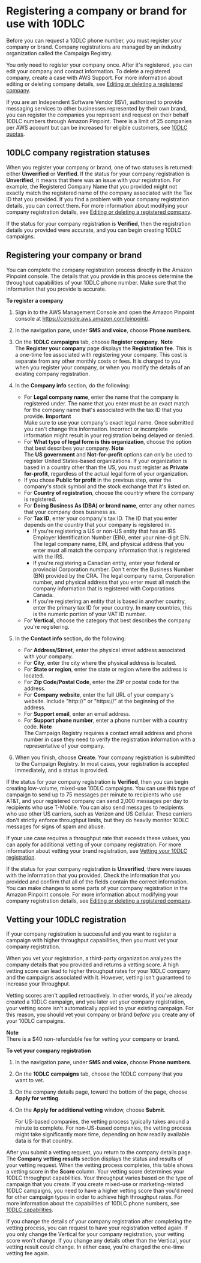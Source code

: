 # Registering a company or brand for use with 10DLC<a name="settings-sms-10dlc-register-company"></a>

Before you can request a 10DLC phone number, you must register your company or brand\. Company registrations are managed by an industry organization called the Campaign Registry\.

You only need to register your company once\. After it's registered, you can edit your company and contact information\. To delete a registered company, create a case with AWS Support\. For more information about editing or deleting company details, see [Editing or deleting a registered company](settings-sms-10dlc-modify-company.md)\.

If you are an Independent Software Vendor \(ISV\), authorized to provide messaging services to other businesses represented by their own brand, you can register the companies you represent and request on their behalf 10DLC numbers through Amazon Pinpoint\. There is a limit of 25 companies per AWS account but can be increased for eligible customers, see [10DLC quotas](https://docs.aws.amazon.com/pinpoint/latest/developerguide/quotas.html#quotas-10dlc)\.

## 10DLC company registration statuses<a name="settings-sms-10dlc-register-company-statuses"></a>

When you register your company or brand, one of two statuses is returned: either **Unverified** or **Verified**\. If the status for your company registration is **Unverified**, it means that there was an issue with your registration\. For example, the Registered Company Name that you provided might not exactly match the registered name of the company associated with the Tax ID that you provided\. If you find a problem with your company registration details, you can correct them\. For more information about modifying your company registration details, see [Editing or deleting a registered company](settings-sms-10dlc-modify-company.md)\.

If the status for your company registration is **Verified**, then the registration details you provided were accurate, and you can begin creating 10DLC campaigns\.

## Registering your company or brand<a name="settings-sms-10dlc-register-company-procedure"></a>

You can complete the company registration process directly in the Amazon Pinpoint console\. The details that you provide in this process determine the throughput capabilities of your 10DLC phone number\. Make sure that the information that you provide is accurate\.

**To register a company**

1. Sign in to the AWS Management Console and open the Amazon Pinpoint console at [https://console\.aws\.amazon\.com/pinpoint/](https://console.aws.amazon.com/pinpoint/)\.

1. In the navigation pane, under **SMS and voice**, choose **Phone numbers**\.

1. On the **10DLC campaigns** tab, choose **Register company**\. 
**Note**  
The **Register your company** page displays the **Registration fee**\. This is a one\-time fee associated with registering your company\. This cost is separate from any other monthly costs or fees\. It is charged to you when you register your company, or when you modify the details of an existing company registration\.

1. In the **Company info** section, do the following:
   + For **Legal company name**, enter the name that the company is registered under\. The name that you enter must be an exact match for the company name that's associated with the tax ID that you provide\. 
**Important**  
Make sure to use your company's exact legal name\. Once submitted you can't change this information\. Incorrect or incomplete information might result in your registration being delayed or denied\.
   + For **What type of legal form is this organization**, choose the option that best describes your company\.
**Note**  
The **US government** and **Not\-for\-profit** options can only be used to register United States\-based organizations\. If your organization is based in a country other than the US, you must register as **Private for\-profit**, regardless of the actual legal form of your organization\.
   + If you chose **Public for profit** in the previous step, enter the company's stock symbol and the stock exchange that it's listed on\.
   + For **Country of registration**, choose the country where the company is registered\.
   + For **Doing Business As \(DBA\) or brand name**, enter any other names that your company does business as\.
   + For **Tax ID**, enter your company's tax ID\. The ID that you enter depends on the country that your company is registered in\.
     + If you're registering a US or non\-US entity that has an IRS Employer Identification Number \(EIN\), enter your nine\-digit EIN\. The legal company name, EIN, and physical address that you enter must all match the company information that is registered with the IRS\.
     + If you're registering a Canadian entity, enter your federal or provincial Corporation number\. Don't enter the Business Number \(BN\) provided by the CRA\. The legal company name, Corporation number, and physical address that you enter must all match the company information that is registered with Corporations Canada\.
     + If you're registering an entity that is based in another country, enter the primary tax ID for your country\. In many countries, this is the numeric portion of your VAT ID number\.
   + For **Vertical**, choose the category that best describes the company you're registering\.

1. In the **Contact info** section, do the following:
   + For **Address/Street**, enter the physical street address associated with your company\.
   + For **City**, enter the city where the physical address is located\.
   + For **State or region**, enter the state or region where the address is located\.
   + For **Zip Code/Postal Code**, enter the ZIP or postal code for the address\.
   + For **Company website**, enter the full URL of your company's website\. Include "http://" or "https://" at the beginning of the address\.
   + For **Support email**, enter an email address\.
   + For **Support phone number**, enter a phone number with a country code\.
**Note**  
The Campaign Registry requires a contact email address and phone number in case they need to verify the registration information with a representative of your company\.

1. When you finish, choose **Create**\. Your company registration is submitted to the Campaign Registry\. In most cases, your registration is accepted immediately, and a status is provided\.

If the status for your company registration is **Verified**, then you can begin creating low\-volume, mixed\-use 10DLC campaigns\. You can use this type of campaign to send up to 75 messages per minute to recipients who use AT&T, and your registered company can send 2,000 messages per day to recipients who use T\-Mobile\. You can also send messages to recipients who use other US carriers, such as Verizon and US Cellular\. These carriers don't strictly enforce throughput limits, but they do heavily monitor 10DLC messages for signs of spam and abuse\.

If your use case requires a throughput rate that exceeds these values, you can apply for additional vetting of your company registration\. For more information about vetting your brand registration, see [Vetting your 10DLC registration](#settings-sms-10dlc-register-company-vetting)\.

If the status for your company registration is **Unverified**, there were issues with the information that you provided\. Check the information that you provided and confirm that all of the fields contain the correct information\. You can make changes to some parts of your company registration in the Amazon Pinpoint console\. For more information about modifying your company registration details, see [Editing or deleting a registered company](settings-sms-10dlc-modify-company.md)\.

## Vetting your 10DLC registration<a name="settings-sms-10dlc-register-company-vetting"></a>

If your company registration is successful and you want to register a campaign with higher throughput capabilities, then you must vet your company registration\.

When you vet your registration, a third\-party organization analyzes the company details that you provided and returns a vetting score\. A high vetting score can lead to higher throughput rates for your 10DLC company and the campaigns associated with it\. However, vetting isn't guaranteed to increase your throughput\.

Vetting scores aren't applied retroactively\. In other words, if you've already created a 10DLC campaign, and you later vet your company registration, your vetting score isn't automatically applied to your existing campaign\. For this reason, you should vet your company or brand *before* you create any of your 10DLC campaigns\.

**Note**  
There is a $40 non\-refundable fee for vetting your company or brand\.

**To vet your company registration**

1. In the navigation pane, under **SMS and voice**, choose **Phone numbers**\.

1. On the **10DLC campaigns** tab, choose the 10DLC company that you want to vet\.

1. On the company details page, toward the bottom of the page, choose **Apply for vetting**\.

1. On the **Apply for additional vetting** window, choose **Submit**\.

   For US\-based companies, the vetting process typically takes around a minute to complete\. For non\-US\-based companies, the vetting process might take significantly more time, depending on how readily available data is for that country\.

After you submit a vetting request, you return to the company details page\. The **Company vetting results** section displays the status and results of your vetting request\. When the vetting process completes, this table shows a vetting score in the **Score** column\. Your vetting score determines your 10DLC throughput capabilities\. Your throughput varies based on the type of campaign that you create\. If you create mixed\-use or marketing\-related 10DLC campaigns, you need to have a higher vetting score than you'd need for other campaign types in order to achieve high throughput rates\. For more information about the capabilities of 10DLC phone numbers, see [10DLC capabilities](settings-sms-10dlc.md#settings-sms-10dlc-capabilities)\.

If you change the details of your company registration after completing the vetting process, you can request to have your registration vetted again\. If you only change the Vertical for your company registration, your vetting score won't change\. If you change any details other than the Vertical, your vetting result could change\. In either case, you're charged the one\-time vetting fee again\.
